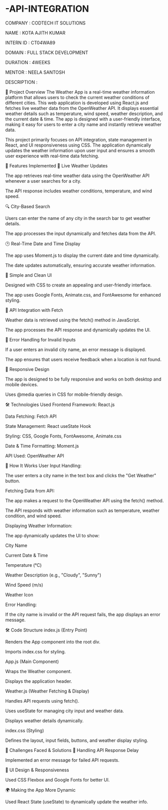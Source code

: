 # -API-INTEGRATION
COMPANY : CODTECH IT SOLUTIONS 

NAME : KOTA AJITH KUMAR

INTERN ID : CT04WA89 

DOMAIN : FULL STACK DEVELOPMENT

DURATION : 4WEEKS

MENTOR : NEELA SANTOSH

DESCRIPTION : 

📌 Project Overview
The Weather App is a real-time weather information platform that allows users to check the current weather conditions of different cities. This web application is developed using React.js and fetches live weather data from the OpenWeather API. It displays essential weather details such as temperature, wind speed, weather description, and the current date & time. The app is designed with a user-friendly interface, making it easy for users to enter a city name and instantly retrieve weather data.

This project primarily focuses on API integration, state management in React, and UI responsiveness using CSS. The application dynamically updates the weather information upon user input and ensures a smooth user experience with real-time data fetching.

🎯 Features Implemented
🔄 Live Weather Updates

The app retrieves real-time weather data using the OpenWeather API whenever a user searches for a city.

The API response includes weather conditions, temperature, and wind speed.

🔍 City-Based Search

Users can enter the name of any city in the search bar to get weather details.

The app processes the input dynamically and fetches data from the API.

🕒 Real-Time Date and Time Display

The app uses Moment.js to display the current date and time dynamically.

The date updates automatically, ensuring accurate weather information.

🎨 Simple and Clean UI

Designed with CSS to create an appealing and user-friendly interface.

The app uses Google Fonts, Animate.css, and FontAwesome for enhanced styling.

📶 API Integration with Fetch

Weather data is retrieved using the fetch() method in JavaScript.

The app processes the API response and dynamically updates the UI.

🚨 Error Handling for Invalid Inputs

If a user enters an invalid city name, an error message is displayed.

The app ensures that users receive feedback when a location is not found.

📱 Responsive Design

The app is designed to be fully responsive and works on both desktop and mobile devices.

Uses @media queries in CSS for mobile-friendly design.

🛠️ Technologies Used
Frontend Framework: React.js

Data Fetching: Fetch API

State Management: React useState Hook

Styling: CSS, Google Fonts, FontAwesome, Animate.css

Date & Time Formatting: Moment.js

API Used: OpenWeather API

📌 How It Works
User Input Handling:

The user enters a city name in the text box and clicks the "Get Weather" button.

Fetching Data from API:

The app makes a request to the OpenWeather API using the fetch() method.

The API responds with weather information such as temperature, weather condition, and wind speed.

Displaying Weather Information:

The app dynamically updates the UI to show:

City Name

Current Date & Time

Temperature (°C)

Weather Description (e.g., "Cloudy", "Sunny")

Wind Speed (m/s)

Weather Icon

Error Handling:

If the city name is invalid or the API request fails, the app displays an error message.

🛠 Code Structure
index.js (Entry Point)

Renders the App component into the root div.

Imports index.css for styling.

App.js (Main Component)

Wraps the Weather component.

Displays the application header.

Weather.js (Weather Fetching & Display)

Handles API requests using fetch().

Uses useState for managing city input and weather data.

Displays weather details dynamically.

index.css (Styling)

Defines the layout, input fields, buttons, and weather display styling.

🚀 Challenges Faced & Solutions
🔄 Handling API Response Delay

Implemented an error message for failed API requests.

🎨 UI Design & Responsiveness

Used CSS Flexbox and Google Fonts for better UI.

🌍 Making the App More Dynamic

Used React State (useState) to dynamically update the weather info.

